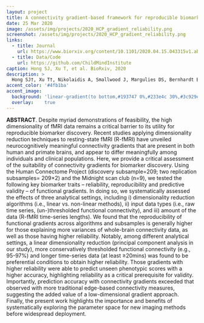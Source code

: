 ```yaml
---
layout: project
title: A connectivity gradient-based framework for reproducible biomarker discovery
date: 25 Mar 2020
image: /assets/img/projects/2020_HCP_gradient_reliability.png
screenshot: /assets/img/projects/2020_HCP_gradient_reliability.png
links:
  - title: Journal
    url: https://www.biorxiv.org/content/10.1101/2020.04.15.043315v1.abstract
  - title: Data/Code
    url: https://github.com/ChildMindInstitute
caption: Hong SJ, Xu T, et al. BioRxiv, 2020
description: >
  Hong SJ†, Xu T†, Nikolaidis A, Smallwood J, Margulies DS, Bernhardt BC, Vogelstein J, Milham MP. "Toward a connectivity gradient-based framework for reproducible biomarker discovery", BioRxiv († first co-author; preprint; under review) 2020. 10.1101/2020.04.15.043315
accent_color: '#4fb1ba'
accent_image:
  background: 'linear-gradient(to bottom,#193747 0%,#233e4c 30%,#3c929e 50%,#d5d5d4 70%,#cdccc8 100%)'
  overlay:    true
---
```


**ABSTRACT**. Despite myriad demonstrations of feasibility, the high dimensionality of fMRI data remains a critical barrier to its utility for reproducible biomarker discovery. Recent studies applying dimensionality reduction techniques to resting-state fMRI (R-fMRI) have unveiled neurocognitively meaningful connectivity gradients that are present in both human and primate brains, and appear to differ meaningfully among individuals and clinical populations. Here, we provide a critical assessment of the suitability of connectivity gradients for biomarker discovery. Using the Human Connectome Project (discovery subsample=209; two replication subsamples= 209×2) and the Midnight scan club (n=9), we tested the following key biomarker traits – reliability, reproducibility and predictive validity – of functional gradients. In doing so, we systematically assessed the effects of three analytical settings, including i) dimensionality reduction algorithms (i.e., linear vs. non-linear methods), ii) input data types (i.e., raw time series, (un-)thresholded functional connectivity), and iii) amount of the data (R-fMRI time-series lengths). We found that the reproducibility of functional gradients across algorithms and subsamples is generally higher for those explaining more variances of whole-brain connectivity data, as well as those having higher reliability. Notably, among different analytical settings, a linear dimensionality reduction (principal component analysis in our study), more conservatively thresholded functional connectivity (e.g., 95-97%) and longer time-series data (at least ≥20mins) was found to be preferential conditions to obtain higher reliability. Those gradients with higher reliability were able to predict unseen phenotypic scores with a higher accuracy, highlighting reliability as a critical prerequisite for validity. Importantly, prediction accuracy with connectivity gradients exceeded that observed with more traditional edge-based connectivity measures, suggesting the added value of a low-dimensional gradient approach. Finally, the present work highlights the importance and benefits of systematically exploring the parameter space for new imaging methods before widespread deployment.
